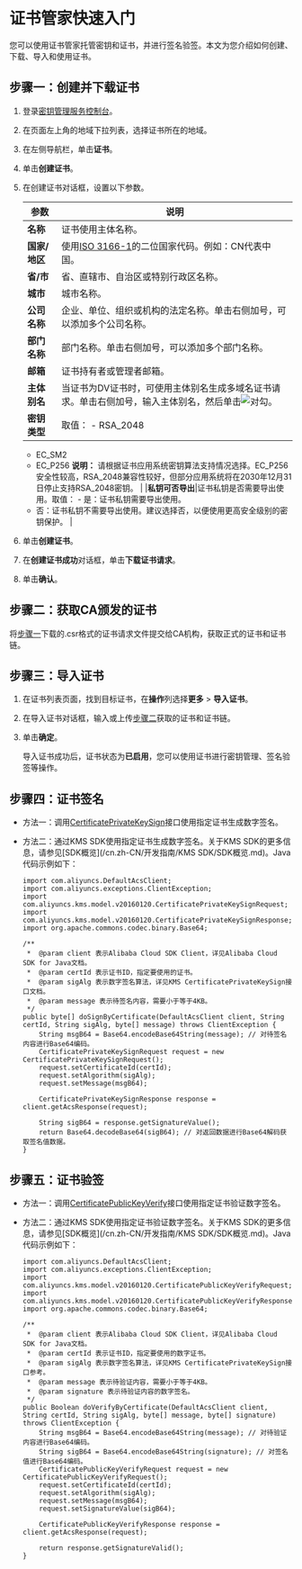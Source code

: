 # 证书管家快速入门

您可以使用证书管家托管密钥和证书，并进行签名验签。本文为您介绍如何创建、下载、导入和使用证书。

## 步骤一：创建并下载证书

1.  登录[密钥管理服务控制台](https://kms.console.aliyun.com)。

2.  在页面左上角的地域下拉列表，选择证书所在的地域。

3.  在左侧导航栏，单击**证书**。

4.  单击**创建证书**。

5.  在创建证书对话框，设置以下参数。

    |参数|说明|
    |--|--|
    |**名称**|证书使用主体名称。|
    |**国家/地区**|使用[ISO 3166-1](https://www.iso.org/obp/ui/#search/code/)的二位国家代码。例如：CN代表中国。|
    |**省/市**|省、直辖市、自治区或特别行政区名称。|
    |**城市**|城市名称。|
    |**公司名称**|企业、单位、组织或机构的法定名称。单击右侧加号，可以添加多个公司名称。 |
    |**部门名称**|部门名称。单击右侧加号，可以添加多个部门名称。 |
    |**邮箱**|证书持有者或管理者邮箱。|
    |**主体别名**|当证书为DV证书时，可使用主体别名生成多域名证书请求。单击右侧加号，输入主体别名，然后单击![对勾](https://static-aliyun-doc.oss-accelerate.aliyuncs.com/assets/img/zh-CN/4286597161/p261162.png)。 |
    |**密钥类型**|取值：    -   RSA\_2048
    -   EC\_SM2
    -   EC\_P256
**说明：** 请根据证书应用系统密钥算法支持情况选择。EC\_P256安全性较高，RSA\_2048兼容性较好，但部分应用系统将在2030年12月31日停止支持RSA\_2048密钥。 |
    |**私钥可否导出**|证书私钥是否需要导出使用。取值：    -   是：证书私钥需要导出使用。
    -   否：证书私钥不需要导出使用。建议选择否，以便使用更高安全级别的密钥保护。 |

6.  单击**创建证书**。

7.  在**创建证书成功**对话框，单击**下载证书请求**。

8.  单击**确认**。


## 步骤二：获取CA颁发的证书

将[步骤一](#section_ts0_7x8_93y)下载的.csr格式的证书请求文件提交给CA机构，获取正式的证书和证书链。

## 步骤三：导入证书

1.  在证书列表页面，找到目标证书，在**操作**列选择**更多** \> **导入证书**。

2.  在导入证书对话框，输入或上传[步骤二](#section_ohx_1tf_7ca)获取的证书和证书链。

3.  单击**确定**。

    导入证书成功后，证书状态为**已启用**，您可以使用证书进行密钥管理、签名验签等操作。


## 步骤四：证书签名

-   方法一：调用[CertificatePrivateKeySign]()接口使用指定证书生成数字签名。
-   方法二：通过KMS SDK使用指定证书生成数字签名。关于KMS SDK的更多信息，请参见[SDK概览](/cn.zh-CN/开发指南/KMS SDK/SDK概览.md)。Java代码示例如下：

    ```
    import com.aliyuncs.DefaultAcsClient;
    import com.aliyuncs.exceptions.ClientException;
    import com.aliyuncs.kms.model.v20160120.CertificatePrivateKeySignRequest;
    import com.aliyuncs.kms.model.v20160120.CertificatePrivateKeySignResponse;
    import org.apache.commons.codec.binary.Base64;
    
    /**
     *  @param client 表示Alibaba Cloud SDK Client，详见Alibaba Cloud SDK for Java文档。
     *  @param certId 表示证书ID，指定要使用的证书。
     *  @param sigAlg 表示数字签名算法，详见KMS CertificatePrivateKeySign接口文档。
     *  @param message 表示待签名内容，需要小于等于4KB。
     */
    public byte[] doSignByCertificate(DefaultAcsClient client, String certId, String sigAlg, byte[] message) throws ClientException {
        String msgB64 = Base64.encodeBase64String(message); // 对待签名内容进行Base64编码。
        CertificatePrivateKeySignRequest request = new CertificatePrivateKeySignRequest();
        request.setCertificateId(certId);
        request.setAlgorithm(sigAlg);
        request.setMessage(msgB64);
    
        CertificatePrivateKeySignResponse response = client.getAcsResponse(request);
    
        String sigB64 = response.getSignatureValue();
        return Base64.decodeBase64(sigB64); // 对返回数据进行Base64解码获取签名值数据。
    }
    ```


## 步骤五：证书验签

-   方法一：调用[CertificatePublicKeyVerify]()接口使用指定证书验证数字签名。
-   方法二：通过KMS SDK使用指定证书验证数字签名。关于KMS SDK的更多信息，请参见[SDK概览](/cn.zh-CN/开发指南/KMS SDK/SDK概览.md)。Java代码示例如下：

    ```
    import com.aliyuncs.DefaultAcsClient;
    import com.aliyuncs.exceptions.ClientException;
    import com.aliyuncs.kms.model.v20160120.CertificatePublicKeyVerifyRequest;
    import com.aliyuncs.kms.model.v20160120.CertificatePublicKeyVerifyResponse;
    import org.apache.commons.codec.binary.Base64;
    
    /**
     *  @param client 表示Alibaba Cloud SDK Client，详见Alibaba Cloud SDK for Java文档。
     *  @param certId 表示证书ID，指定要使用的数字证书。
     *  @param sigAlg 表示数字签名算法，详见KMS CertificatePrivateKeySign接口参考。
     *  @param message 表示待验证内容，需要小于等于4KB。
     *  @param signature 表示待验证内容的数字签名。
     */
    public Boolean doVerifyByCertificate(DefaultAcsClient client, String certId, String sigAlg, byte[] message, byte[] signature) throws ClientException {
        String msgB64 = Base64.encodeBase64String(message); // 对待验证内容进行Base64编码。
        String sigB64 = Base64.encodeBase64String(signature); // 对签名值进行Base64编码。
        CertificatePublicKeyVerifyRequest request = new CertificatePublicKeyVerifyRequest();
        request.setCertificateId(certId);
        request.setAlgorithm(sigAlg);
        request.setMessage(msgB64);
        request.setSignatureValue(sigB64);
    
        CertificatePublicKeyVerifyResponse response = client.getAcsResponse(request);
    
        return response.getSignatureValid();
    }
    ```


